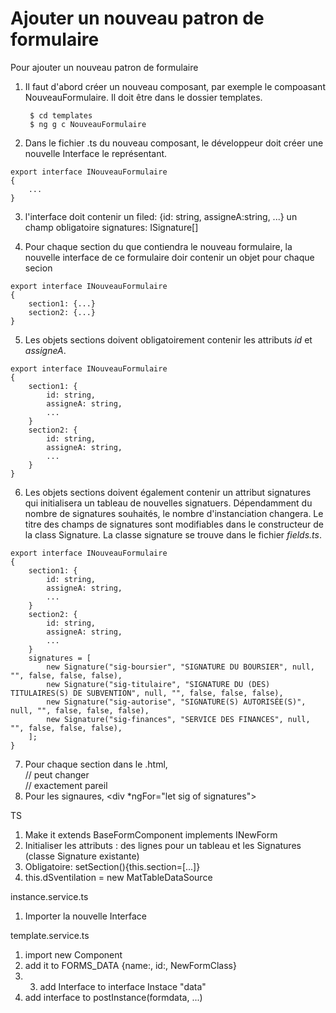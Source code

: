 # Ajouter un nouveau patron de formulaire

Pour ajouter un nouveau patron de formulaire

1. Il faut d'abord créer un nouveau composant, par exemple le compoasant NouveauFormulaire. Il doit être dans le dossier templates. 
   ```
    $ cd templates
    $ ng g c NouveauFormulaire
   ```
2. Dans le fichier .ts du nouveau composant, le développeur doit créer une nouvelle Interface le représentant. 

```
export interface INouveauFormulaire
{
    ...
}
```
3. l'interface doit contenir un filed: {id: string, assigneA:string, ...}
un champ obligatoire signatures: ISignature[]

4. Pour chaque section du que contiendra le nouveau formulaire, la nouvelle interface de ce formulaire doir contenir un objet pour chaque secion 

```
export interface INouveauFormulaire
{
    section1: {...}
    section2: {...}
}
```
5. Les objets sections doivent obligatoirement contenir les attributs *id* et *assigneA*. 

```
export interface INouveauFormulaire
{
    section1: {
        id: string,
        assigneA: string,
        ...
    }
    section2: {
        id: string,
        assigneA: string,
        ...
    }
}
```
6. Les objets sections doivent également contenir un attribut signatures qui initialisera un tableau de nouvelles signatuers. Dépendamment du nombre de signatures souhaités, le nombre d'instanciation changera. Le titre des champs de signatures sont modifiables dans le constructeur de la class Signature. La classe signature se trouve dans le fichier *fields.ts*.
   
```
export interface INouveauFormulaire
{
    section1: {
        id: string,
        assigneA: string,
        ...
    }
    section2: {
        id: string,
        assigneA: string,
        ...
    }
    signatures = [
        new Signature("sig-boursier", "SIGNATURE DU BOURSIER", null, "", false, false, false),
        new Signature("sig-titulaire", "SIGNATURE DU (DES) TITULAIRES(S) DE SUBVENTION", null, "", false, false, false),
        new Signature("sig-autorise", "SIGNATURE(S) AUTORISÉE(S)", null, "", false, false, false),
        new Signature("sig-finances", "SERVICE DES FINANCES", null, "", false, false, false),
    ];
}
```
7. Pour chaque section dans le .html, 
    <div class = "section"> // peut changer
    <div id = "$field"> // exactement pareil
8.  Pour les signaures, <div *ngFor="let sig of signatures">

TS

1. Make it extends BaseFormComponent implements INewForm 
2. Initialiser les attributs : des lignes pour un tableau et les Signatures (classe Signature existante)
3. Obligatoire: setSection(){this.section=[...]}
4. this.dSventilation = new MatTableDataSource
   
instance.service.ts
1. Importer la nouvelle Interface

template.service.ts
1. import new Component
2. add it to FORMS_DATA {name:, id:, NewFormClass}
3. 3. add Interface to interface Instace "data"
4. add interface to postInstance(formdata, ...)